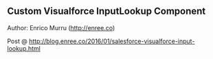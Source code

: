 ## Custom Visualforce InputLookup Component

Author: Enrico Murru (http://enree.co)

Post @ http://blog.enree.co/2016/01/salesforce-visualforce-input-lookup.html
